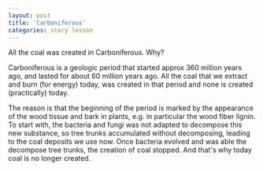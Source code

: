 ```yaml
---
layout: post
title: 'Carboniferous'
categories: story lesson
---
```


All the coal was created in Carboniferous. Why?

Carboniferous is a geologic period that started approx 360 million years ago,
and lasted for about 60 million years ago. All the coal that we extract and
burn (for energy) today, was created in that period and none is created
(practically) today.

The reason is that the beginning of the period is marked by the appearance of
the wood tissue and bark in plants, e.g. in particular the wood fiber lignin.
To start with, the bacteria and fungi was not adapted to decompose this new
substance, so tree trunks accumulated without decomposing, leading to the coal
deposits we use now. Once bacteria evolved and was able the decompose tree
trunks, the creation of coal stopped. And that's why today coal is no longer
created.
